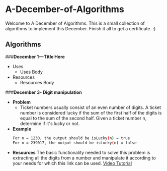 # A-December-of-Algorithms
Welcome to A December of Algorithms. This is a small collection of algorithms to implement this December. Finish it all to get a certificate. :)

## Algorithms
###**December 1 — Title Here**
- Uses
  - Uses Body
- Resources
  - Resources Body

###**December 3- Digit manipulation**
- **Problem**
  - Ticket numbers usually consist of an even number of digits. A ticket number is considered lucky if the sum of the first half of the digits is equal to the sum of the second half.  Given a ticket number n, determine if it's lucky or not.
- **Example**
  ```bash
  For n = 1230, the output should be isLucky(n) = true
  For n = 239017, the output should be isLucky(n) = false
  ```
- **Resources**
  The basic functionality needed to solve this problem is extracting all the digits from a number and manipulate it according to your needs for which this link can be used.
  [Video Tutorial](https://www.youtube.com/watch?v=rporZ07Tc4M)
